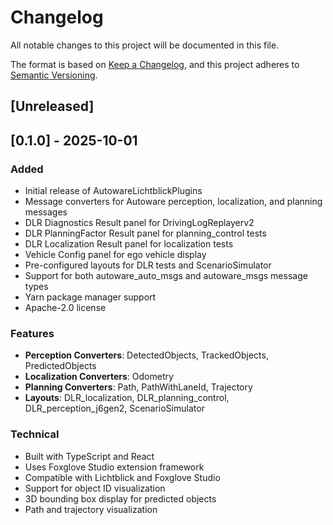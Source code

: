 # Changelog

All notable changes to this project will be documented in this file.

The format is based on [Keep a Changelog](https://keepachangelog.com/en/1.0.0/),
and this project adheres to [Semantic Versioning](https://semver.org/spec/v2.0.0.html).

## [Unreleased]

## [0.1.0] - 2025-10-01

### Added
- Initial release of AutowareLichtblickPlugins
- Message converters for Autoware perception, localization, and planning messages
- DLR Diagnostics Result panel for DrivingLogReplayerv2
- DLR PlanningFactor Result panel for planning_control tests  
- DLR Localization Result panel for localization tests
- Vehicle Config panel for ego vehicle display
- Pre-configured layouts for DLR tests and ScenarioSimulator
- Support for both autoware_auto_msgs and autoware_msgs message types
- Yarn package manager support
- Apache-2.0 license

### Features
- **Perception Converters**: DetectedObjects, TrackedObjects, PredictedObjects
- **Localization Converters**: Odometry
- **Planning Converters**: Path, PathWithLaneId, Trajectory
- **Layouts**: DLR_localization, DLR_planning_control, DLR_perception_j6gen2, ScenarioSimulator

### Technical
- Built with TypeScript and React
- Uses Foxglove Studio extension framework
- Compatible with Lichtblick and Foxglove Studio
- Support for object ID visualization
- 3D bounding box display for predicted objects
- Path and trajectory visualization
